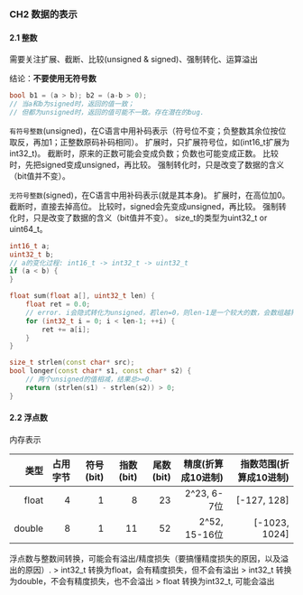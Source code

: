 
###                           CH2 数据的表示

#### 2.1 整数
需要关注扩展、截断、比较(unsigned & signed)、强制转化、运算溢出

结论：**不要使用无符号数**

```cpp
bool b1 = (a > b); b2 = (a-b > 0);
// 当a和b为signed时，返回的值一致；
// 但都为unsigned时，返回的值可能不一致。存在潜在的bug.
```

`有符号整数`(unsigned)，在C语言中用补码表示（符号位不变；负整数其余位按位取反，再加1；正整数原码补码相同）。
扩展时，只扩展符号位，如(int16_t扩展为int32_t)。
截断时，原来的正数可能会变成负数；负数也可能变成正数。
比较时，先把signed变成unsigned，再比较。
强制转化时，只是改变了数据的含义（bit值并不变）。

`无符号整数`(signed)，在C语言中用补码表示(就是其本身)。
扩展时，在高位加0。
截断时，直接去掉高位。
比较时，signed会先变成unsigned，再比较。
强制转化时，只是改变了数据的含义（bit值并不变）。
size_t的类型为uint32_t or uint64_t。

```cpp
int16_t a;
uint32_t b;
// a的变化过程: int16_t -> int32_t -> uint32_t
if (a < b) {
}
```

```cpp
float sum(float a[], uint32_t len) {
    float ret = 0.0;
    // error. i会隐式转化为unsigned，若len=0，则len-1是一个较大的数，会数组越界
    for (int32_t i = 0; i < len-1; ++i) {
        ret += a[i];
    }
}
```

```cpp
size_t strlen(const char* src);
bool longer(const char* s1, const char* s2) {
    // 两个unsigned的值相减，结果总>=0.
    return (strlen(s1) - strlen(s2)) > 0;
}
```

#### 2.2 浮点数
内存表示

  类型|占用字节|符号(bit)|指数(bit)|尾数(bit)|精度(折算成10进制)|指数范围(折算成10进制)|
-----:|-------:|--------:|--------:|--------:|-----------------:|---------------------:|
float |      4 |       1 |       8 |      23 |    2^23, 6-7位   |          [-127, 128] |
double|      8 |       1 |      11 |      52 |    2^52, 15-16位 |        [-1023, 1024] |

浮点数与整数间转换，可能会有溢出/精度损失（要搞懂精度损失的原因，以及溢出的原因）.
    > int32_t 转换为float，会有精度损失，但不会有溢出
    > int32_t 转换为double，不会有精度损失，也不会溢出
    > float 转换为int32_t, 可能会溢出
